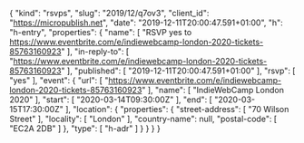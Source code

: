 {
  "kind": "rsvps",
  "slug": "2019/12/q7ov3",
  "client_id": "https://micropublish.net",
  "date": "2019-12-11T20:00:47.591+01:00",
  "h": "h-entry",
  "properties": {
    "name": [
      "RSVP yes to https://www.eventbrite.com/e/indiewebcamp-london-2020-tickets-85763160923"
    ],
    "in-reply-to": [
      "https://www.eventbrite.com/e/indiewebcamp-london-2020-tickets-85763160923"
    ],
    "published": [
      "2019-12-11T20:00:47.591+01:00"
    ],
    "rsvp": [
      "yes"
    ],
    "event": {
      "url": [
        "https://www.eventbrite.com/e/indiewebcamp-london-2020-tickets-85763160923"
      ],
      "name": [
        "IndieWebCamp London 2020"
      ],
      "start": [
        "2020-03-14T09:30:00Z"
      ],
      "end": [
        "2020-03-15T17:30:00Z"
      ],
      "location": {
        "properties": {
          "street-address": [
            "70 Wilson Street"
          ],
          "locality": [
            "London"
          ],
          "country-name": null,
          "postal-code": [
            "EC2A 2DB"
          ]
        },
        "type": [
          "h-adr"
        ]
      }
    }
  }
}
